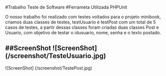 #Trabalho Teste de Software
#Ferrameta Utilizada
PHPUnit

O nosso trabalho foi realizado com testes voltados para o projeto minibook, criamos duas classes de testes, testUsuario e testPost com um total de 5 casos de testes, a partir dessas classes foram criadas duas classes Post e Usuario, com objetivo de testar o idusuario, nome, senha e o texto postado.

##ScreenShot
![ScreenShot] (/screenshot/TesteUsuario.jpg)
------------------------------------------------------------------------
![ScreenShot] (/screenshot/TestePost.jpg)



